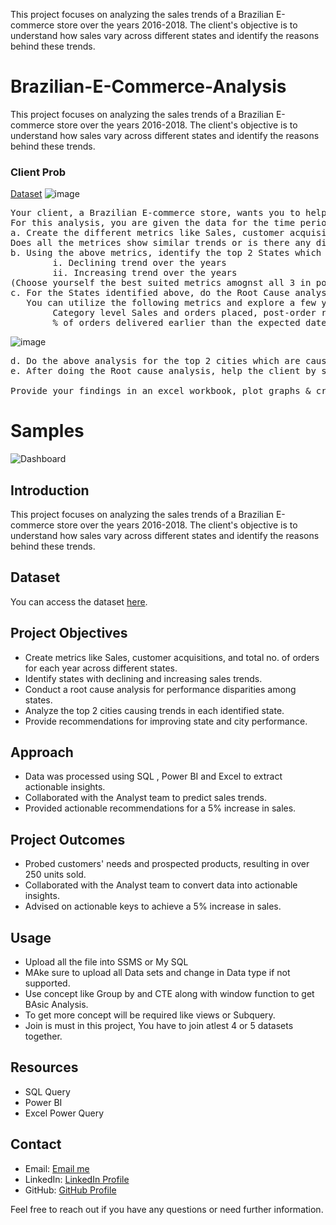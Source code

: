 This project focuses on analyzing the sales trends of a Brazilian E-commerce store over the years 2016-2018. The client's objective is to understand how sales vary across different states and identify the reasons behind these trends. 
# Brazilian-E-Commerce-Analysis
This project focuses on analyzing the sales trends of a Brazilian E-commerce store over the years 2016-2018. The client's objective is to understand how sales vary across different states and identify the reasons behind these trends. 

### Client Prob
 <a href="https://drive.google.com/file/d/1-Fv55pggi0fMRInxiDEz3gnOgb1aIeJL/view?usp=share_link">Dataset</a>
![image](https://user-images.githubusercontent.com/109127584/201036862-71b28382-705d-4072-a3c7-b556df1d31ce.png)

<pre>Your client, a Brazilian E-commerce store, wants you to help them understand how their sales trend across different states over the years and why?. 
For this analysis, you are given the data for the time period 2016-2018
a. Create the different metrics like Sales, customer acquisitions, total no. of orders for each Year across the different states they serve.
Does all the metrices show similar trends or is there any disparity amongst each of them?
b. Using the above metrics, identify the top 2 States which show
		i. Declining trend over the years 
		ii. Increasing trend over the years
(Choose yourself the best suited metrics amognst all 3 in point (a) to carry out the analysis)
c. For the States identified above, do the Root Cause analysis for their performance across a variety of metrics.
   You can utilize the following metrics and explore a few yourself as well by analyzing the data.
		Category level Sales and orders placed, post-order reviews, Seller performance in terms of deliveries, product-level sales & orders placed,
		% of orders delivered earlier than the expected date, % of orders delivered later than the expected date, etc.
</pre>
![image](https://user-images.githubusercontent.com/109127584/201037098-37a92dd2-2bcf-47b5-9d88-36ec56caec39.png)
<pre>
d. Do the above analysis for the top 2 cities which are causing the trend for each of the states identified in point (b)
e. After doing the Root cause analysis, help the client by suggesting ways to improve the performance of the States and the cities

Provide your findings in an excel workbook, plot graphs & create multiple tabs as needed.
</pre>
# Samples
![Dashboard](https://blogger.googleusercontent.com/img/b/R29vZ2xl/AVvXsEh3VgeOabFPVdtVzcyVF9xQZGlWegLOVKzG2SFILJAFF6ZPfu3GsZS_4YM-S76TMCoM0vvPllBTEFFikJ_94PDOM5X5Hz79HCtVEt5sXzZAbw8lZqX8mP5dt0mn7fQGMdJchJntu6OCtI0tyLWPpvfatpW-E2NBoHvFnzZArF-knLgKQ2p9_XFaYW3d0Qg/s1370/Screenshot%202023-05-18%20131129.png)

## Introduction

This project focuses on analyzing the sales trends of a Brazilian E-commerce store over the years 2016-2018. The client's objective is to understand how sales vary across different states and identify the reasons behind these trends. 

## Dataset

You can access the dataset [here](https://drive.google.com/file/d/1-Fv55pggi0fMRInxiDEz3gnOgb1aIeJL/view?usp=share_link).

## Project Objectives

- Create metrics like Sales, customer acquisitions, and total no. of orders for each year across different states.
- Identify states with declining and increasing sales trends.
- Conduct a root cause analysis for performance disparities among states.
- Analyze the top 2 cities causing trends in each identified state.
- Provide recommendations for improving state and city performance.

## Approach

- Data was processed using SQL , Power BI and Excel to extract actionable insights.
- Collaborated with the Analyst team to predict sales trends.
- Provided actionable recommendations for a 5% increase in sales.

## Project Outcomes

- Probed customers' needs and prospected products, resulting in over 250 units sold.
- Collaborated with the Analyst team to convert data into actionable insights.
- Advised on actionable keys to achieve a 5% increase in sales.

## Usage

- Upload all the file into SSMS or My SQL
- MAke sure to upload all Data sets and change in Data type if not supported.
- Use concept like Group by and CTE along with window function to get BAsic Analysis.
- To get more concept will be required like views or Subquery.
- Join is must in this project, You have to join atlest 4 or 5 datasets together.


## Resources
- SQL Query
- Power BI
- Excel Power Query


## Contact

- Email: [Email me](mailto:sarthakjaggi16@gmail.com)
- LinkedIn: [LinkedIn Profile](https://www.linkedin.com/in/sarthak-jaggi-dataanalyst/)
- GitHub: [GitHub Profile](https://github.com/SarthakJaggi)

Feel free to reach out if you have any questions or need further information.



